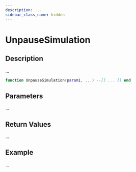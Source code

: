 ```yaml
---
description: ...
sidebar_class_name: hidden
---
```


# UnpauseSimulation

## Description

...

```lua
function UnpauseSimulation(param1, ...) --[[ ... ]] end
```

## Parameters

...

## Return Values

...

## Example

...

